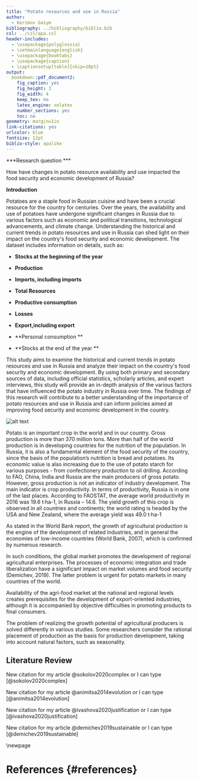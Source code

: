 ```yaml
---
title: "Potato resources and use in Russia"
author: 
  - Kerimov Gasym 
bibliography: ../bibliography/biblio.bib
csl: ../csl/apa.csl
header-includes:
  - \usepackage{polyglossia}
  - \setmainlanguage{english}
  - \usepackage{booktabs}
  - \usepackage{caption} 
  - \captionsetup[table]{skip=10pt}
output:
  bookdown::pdf_document2:
    fig_caption: yes
    fig_height: 3
    fig_width: 4
    keep_tex: no
    latex_engine: xelatex
    number_sections: yes
    toc: no
geometry: margin=1in
link-citations: yes
urlcolor: blue
fontsize: 12pt
biblio-style: apalike
---
```



<!-- ======================================================================= -->
<!-- ============================== FOOTNOTES ============================== -->
<!-- ======================================================================= -->
[^1]: 20080725

***Research question ***

How have changes in potato resource availability and use impacted the food security and economic development of Russia?

**Introduction**

Potatoes are a staple food in Russian cuisine and have been a crucial resource for the country for centuries. Over the years, the availability and use of potatoes have undergone significant changes in Russia due to various factors such as economic and political transitions, technological advancements, and climate change. Understanding the historical and current trends in potato resources and use in Russia can shed light on their impact on the country's food security and economic development. The dataset includes information on  details, such as:

- **Stocks at the beginning of the year**

- **Production**

- **Imports, including imports**    

- **Total Resources**

- **Productive consumption**

- **Losses**

- **Export,including export**

- **Personal consumption **

- **Stocks at the end of the year **

This study aims to examine the historical and current trends in potato resources and use in Russia and analyze their impact on the country's food security and economic development. By using both primary and secondary sources of data, including official statistics, scholarly articles, and expert interviews, this study will provide an in-depth analysis of the various factors that have influenced the potato industry in Russia over time. The findings of this research will contribute to a better understanding of the importance of potato resources and use in Russia and can inform policies aimed at improving food security and economic development in the country.

![alt text](static/img/1270064-blank-754)

Potato is an important crop in the world and in our country. Gross production is more than 370 million tons. More than half of the world production is in developing countries for the
nutrition of the population. In Russia, it is also a fundamental element of the food security of the country, since the basis of the population’s nutrition is bread and potatoes. Its economic value is also increasing due to the use of potato starch for various purposes - from confectionery production to
oil drilling.
According to FAO, China, India and Russia are the main producers of gross potato. However, gross production is not an indicator of industry development. The main indicator is crop productivity. In terms of productivity, Russia is in one of the last places. According to FAOSTAT, the average
world productivity in 2016 was 19.6 t·ha-1, in Russia – 14.6. The yield growth of this crop is observed in all countries and continents; the world rating is headed by the USA and New Zealand, where the average yield was 49.0 t·ha-1

As stated in the World Bank report, the growth of agricultural production is the engine of the development of related industries, and in general the economies of low-income countries (World Bank, 2007), which is confirmed by numerous research.

In such conditions, the global market promotes the development of regional agricultural enterprises. The processes of economic integration and trade liberalization have a significant impact on market volumes and food security (Demichev, 2019). The latter problem is urgent for potato markets in many countries of the world.

Availability of the agri-food market at the national and regional levels creates prerequisites for the development of export-oriented industries, although it is accompanied by objective difficulties in promoting products to final consumers.

The problem of realizing the growth potential of agricultural producers is solved differently in various studies. Some researchers consider the rational placement of production as the basis for production development, taking into account natural factors, such as seasonality.


## Literature Review

New citation for my article @sokolov2020complex or I can type [@sokolov2020complex]

New citation for my article @animitsa2014evolution or I can type [@animitsa2014evolution]

New citation for my article @ivashova2020justification or I can type [@ivashova2020justification]

New citation for my article @demichev2019sustainable or I can type [@demichev2019sustainable]

\newpage
# References {#references}
<div id="refs"></div>

